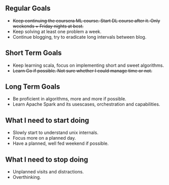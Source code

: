 ## Regular Goals 

* ~~Keep continuing the coursera ML course. Start DL course after it. Only weekends + Friday nights at best.~~
* Keep solving at least one problem a week. 
* Continue blogging, try to eradicate long intervals between blog.

## Short Term Goals

* Keep learning scala, focus on implementing short and sweet algorithms.
* ~~Learn Go if possible. Not sure whether I could manage time or not.~~

## Long Term Goals

* Be proficient in algorithms, more and more if possible. 
* Learn Apache Spark and its usescases, orchestration and capabilities.

## What I need to start doing

* Slowly start to understand unix internals.
* Focus more on a planned day.  
* Have a planned, well fed weekend if possible. 

## What I need to stop doing
* Unplanned visits and distractions.
* Overthinking.